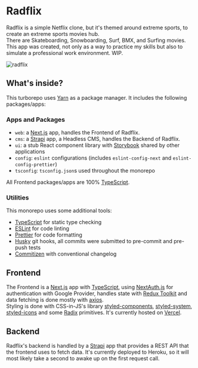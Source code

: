 # Radflix 

Radflix is a simple Netflix clone, but it's themed around extreme sports, to create an extreme sports movies hub.<br> 
There are Skateboarding, Snowboarding, Surf, BMX, and Surfing movies.<br> 
This app was created, not only as a way to practice my skills but also to simulate a professional work 
environment.
WIP.

![radflix](https://user-images.githubusercontent.com/58346965/170453957-57a5b6d3-d636-4ec6-9eb1-fa1a5ecaf5e6.png)

## What's inside?

This turborepo uses [Yarn](https://classic.yarnpkg.com/lang/en/) as a package manager. It includes the following packages/apps:

### Apps and Packages

- `web`: a [Next.js](https://nextjs.org) app, handles the Frontend of Radflix.
- `cms`: a [Strapi](https://strapi.io/) app, a Headless CMS, handles the Backend of Radflix.
- `ui`: a stub React component library with [Storybook](https://storybook.js.org/) shared by other applications
- `config`: `eslint` configurations (includes `eslint-config-next` and `eslint-config-prettier`)
- `tsconfig`: `tsconfig.json`s used throughout the monorepo

All Frontend packages/apps are 100% [TypeScript](https://www.typescriptlang.org/).

### Utilities

This monorepo uses some additional tools:

- [TypeScript](https://www.typescriptlang.org/) for static type checking
- [ESLint](https://eslint.org/) for code linting
- [Prettier](https://prettier.io) for code formatting
- [Husky](https://typicode.github.io/husky/#/) git hooks, all commits were submitted to pre-commit and pre-push tests
- [Commitizen](https://commitizen-tools.github.io/commitizen/) with conventional changelog

## Frontend

The Frontend is a [Next.js](https://nextjs.org) app with [TypeScript](https://www.typescriptlang.org/), using [NextAuth.js](https://next-auth.js.org/) for authentication with Google Provider, handles state with [Redux Toolkit](https://redux-toolkit.js.org/) and data fetching is done mostly with [axios](https://axios-http.com/).<br>
Styling is done with CSS-in-JS's library [styled-components](https://styled-components.com/), [styled-system](https://styled-system.com/), [styled-icons](https://styled-icons.dev/) and some [Radix](https://www.radix-ui.com/) primitives.
It's currently hosted on [Vercel](https://vercel.com/).

## Backend

Radflix's backend is handled by a [Strapi](https://strapi.io/) app that provides a REST API that the frontend uses to fetch data. It's currently deployed to Heroku, so it will most likely take a second to awake up on the first request call.



